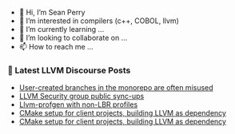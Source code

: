 - 👋 Hi, I’m Sean Perry
- 👀 I’m interested in compilers (c++, COBOL, llvm)
- 🌱 I’m currently learning ...
- 💞️ I’m looking to collaborate on ...
- 📫 How to reach me ...

<!---
s66perry/s66perry is a ✨ special ✨ repository because its `README.md` (this file) appears on your GitHub profile.
You can click the Preview link to take a look at your changes.
--->
### 📕 Latest LLVM Discourse Posts

<!-- DISCOURSE-LLVM:START -->
- [User-created branches in the monorepo are often misused](https://discourse.llvm.org/t/user-created-branches-in-the-monorepo-are-often-misused/75544?page=2#post_34)
- [LLVM Security group public sync-ups](https://discourse.llvm.org/t/llvm-security-group-public-sync-ups/62735#post_19)
- [Llvm-profgen with non-LBR profiles](https://discourse.llvm.org/t/llvm-profgen-with-non-lbr-profiles/77140#post_2)
- [CMake setup for client projects, building LLVM as dependency](https://discourse.llvm.org/t/cmake-setup-for-client-projects-building-llvm-as-dependency/77136#post_6)
- [CMake setup for client projects, building LLVM as dependency](https://discourse.llvm.org/t/cmake-setup-for-client-projects-building-llvm-as-dependency/77136#post_5)
<!-- DISCOURSE-LLVM:END -->
